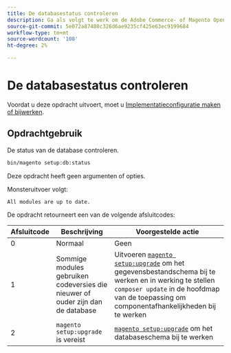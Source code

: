 ```yaml
---
title: De databasestatus controleren
description: Ga als volgt te werk om de Adobe Commerce- of Magento Open Source-databasestatus te controleren.
source-git-commit: 5e072a87480c326d6ae9235cf425e63ec9199684
workflow-type: tm+mt
source-wordcount: '108'
ht-degree: 2%

---
```



# De databasestatus controleren

Voordat u deze opdracht uitvoert, moet u [Implementatieconfiguratie maken of bijwerken](deployment.md).

## Opdrachtgebruik

De status van de database controleren.

```bash
bin/magento setup:db:status
```

Deze opdracht heeft geen argumenten of opties.

Monsteruitvoer volgt:

```terminal
All modules are up to date.
```

De opdracht retourneert een van de volgende afsluitcodes:

| Afsluitcode | Beschrijving | Voorgestelde actie |
|--------------|--------------|---------------|
| 0 | Normaal | Geen |
| 1 | Sommige modules gebruiken codeversies die nieuwer of ouder zijn dan de database | Uitvoeren [`magento setup:upgrade`](database-upgrade.md) om het gegevensbestandschema bij te werken en in werking te stellen `composer update` in de hoofdmap van de toepassing om componentafhankelijkheden bij te werken |
| 2 | `magento setup:upgrade` is vereist | [`magento setup:upgrade`](database-upgrade.md) om het databaseschema bij te werken |
